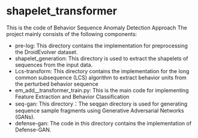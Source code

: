 # shapelet_transformer
This is the code of  Behavior Sequence Anomaly Detection Approach
The project mainly consists of the following components:
- pre-log: This directory contains the implementation for preprocessing the DroidEvolver dataset.
- shapelet_generation: This directory is used to extract the shapelets of sequences from the input data.
- Lcs-transform: This directory contains the implementation for the long common subsequence (LCS) algorithm to extract behavior units from the perturbed behavior sequence
- em_add__transformer_train.py: This is the main code for implementing Feature Extraction and Behavior Classification
- seq-gan: This directory：The seqgan directory is used for generating sequence sample fragments using Generative Adversarial Networks (GANs).
- defense-gan: The code in this directory contains the implementation of Defense-GAN. 
